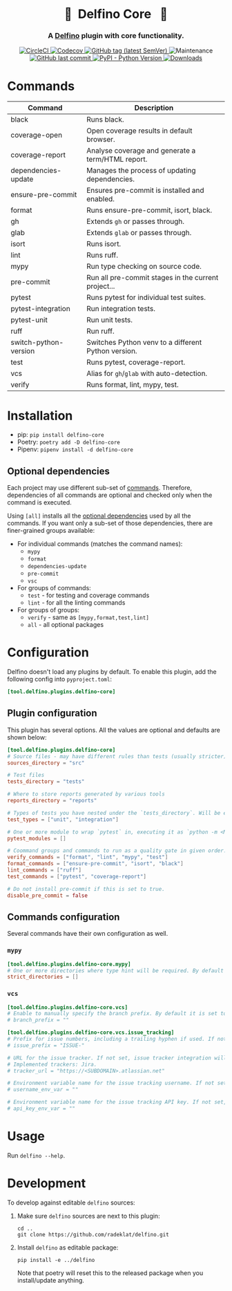 <h1 align="center" style="border-bottom: none;"> 🔌&nbsp;&nbsp;Delfino Core&nbsp;&nbsp; 🔌</h1>
<h3 align="center">A <a href="https://github.com/radeklat/delfino">Delfino</a> plugin with core functionality.</h3>

<p align="center">
    <a href="https://app.circleci.com/pipelines/github/radeklat/delfino-core?branch=main">
        <img alt="CircleCI" src="https://img.shields.io/circleci/build/github/radeklat/delfino-core">
    </a>
    <a href="https://app.codecov.io/gh/radeklat/delfino-core/">
        <img alt="Codecov" src="https://img.shields.io/codecov/c/github/radeklat/delfino-core">
    </a>
    <a href="https://github.com/radeklat/delfino-core/tags">
        <img alt="GitHub tag (latest SemVer)" src="https://img.shields.io/github/tag/radeklat/delfino-core">
    </a>
    <img alt="Maintenance" src="https://img.shields.io/maintenance/yes/2024">
    <a href="https://github.com/radeklat/delfino-core/commits/main">
        <img alt="GitHub last commit" src="https://img.shields.io/github/last-commit/radeklat/delfino-core">
    </a>
    <a href="https://www.python.org/doc/versions/">
        <img alt="PyPI - Python Version" src="https://img.shields.io/pypi/pyversions/delfino-core">
    </a>
    <a href="https://pypistats.org/packages/delfino-core">
        <img alt="Downloads" src="https://img.shields.io/pypi/dm/delfino-core">
    </a>
</p>

# Commands
  
| Command               | Description                                         |
|-----------------------|-----------------------------------------------------|
| black                 | Runs black.                                         |
| coverage-open         | Open coverage results in default browser.           |
| coverage-report       | Analyse coverage and generate a term/HTML report.   |
| dependencies-update   | Manages the process of updating dependencies.       |
| ensure-pre-commit     | Ensures pre-commit is installed and enabled.        |
| format                | Runs ensure-pre-commit, isort, black.    |
| gh                    | Extends `gh` or passes through.                     |
| glab                  | Extends `glab` or passes through.                   |
| isort                 | Runs isort.                                         |
| lint                  | Runs ruff.                                          |
| mypy                  | Run type checking on source code.                   |
| pre-commit            | Run all pre-commit stages in the current project... |
| pytest                | Runs pytest for individual test suites.             |
| pytest-integration    | Run integration tests.                              |
| pytest-unit           | Run unit tests.                                     |
| ruff                  | Run ruff.                                           |
| switch-python-version | Switches Python venv to a different Python version. |
| test                  | Runs pytest, coverage-report.                       |
| vcs                   | Alias for `gh`/`glab` with auto-detection.          |
| verify                | Runs format, lint, mypy, test.                      |

# Installation

- pip: `pip install delfino-core`
- Poetry: `poetry add -D delfino-core`
- Pipenv: `pipenv install -d delfino-core`

## Optional dependencies

Each project may use different sub-set of [commands](#commands). Therefore, dependencies of all commands are optional and checked only when the command is executed.

Using `[all]` installs all the [optional dependencies](https://setuptools.pypa.io/en/latest/userguide/dependency_management.html#optional-dependencies) used by all the commands. If you want only a sub-set of those dependencies, there are finer-grained groups available:

- For individual commands (matches the command names):
  - `mypy`
  - `format`
  - `dependencies-update`
  - `pre-commit`
  - `vsc`
- For groups of commands:
  - `test` - for testing and coverage commands
  - `lint` - for all the linting commands
- For groups of groups:
  - `verify` - same as `[mypy,format,test,lint]`
  - `all` - all optional packages

# Configuration

Delfino doesn't load any plugins by default. To enable this plugin, add the following config into `pyproject.toml`:

```toml
[tool.delfino.plugins.delfino-core]

```

## Plugin configuration

This plugin has several options. All the values are optional and defaults are shown below: 

```toml
[tool.delfino.plugins.delfino-core]
# Source files - may have different rules than tests (usually stricter)
sources_directory = "src"

# Test files
tests_directory = "tests"

# Where to store reports generated by various tools
reports_directory = "reports"

# Types of tests you have nested under the `tests_directory`. Will be executed in given order.
test_types = ["unit", "integration"]

# One or more module to wrap `pytest` in, executing it as `python -m <MODULE> pytest ...`
pytest_modules = []

# Coommand groups and commands to run as a quality gate in given order.
verify_commands = ["format", "lint", "mypy", "test"]
format_commands = ["ensure-pre-commit", "isort", "black"]
lint_commands = ["ruff"]
test_commands = ["pytest", "coverage-report"]

# Do not install pre-commit if this is set to true.
disable_pre_commit = false
```

## Commands configuration

Several commands have their own configuration as well.

### `mypy`

```toml
[tool.delfino.plugins.delfino-core.mypy]
# One or more directories where type hint will be required. By default they are optional.
strict_directories = []  
```

### `vcs`

```toml
[tool.delfino.plugins.delfino-core.vcs]
# Enable to manually specify the branch prefix. By default it is set to git username.
# branch_prefix = ""

[tool.delfino.plugins.delfino-core.vcs.issue_tracking]
# Prefix for issue numbers, including a trailing hyphen if used. If not set, just the issue numbers will be used.
# issue_prefix = "ISSUE-"

# URL for the issue tracker. If not set, issue tracker integration will be disabled.
# Implemented trackers: Jira.
# tracker_url = "https://<SUBDOMAIN>.atlassian.net"

# Environment variable name for the issue tracking username. If not set, 'ISSUE_TRACKER_USERNAME' will be used by default.
# username_env_var = ""

# Environment variable name for the issue tracking API key. If not set, 'ISSUE_TRACKER_API_KEY' will be used by default.
# api_key_env_var = ""
```


# Usage

Run `delfino --help`.

# Development

To develop against editable `delfino` sources:

1. Make sure `delfino` sources are next to this plugin:
    ```shell
    cd ..
    git clone https://github.com/radeklat/delfino.git
    ```
2. Install `delfino` as editable package:
    ```shell
    pip install -e ../delfino
    ```
   Note that poetry will reset this to the released package when you install/update anything.
